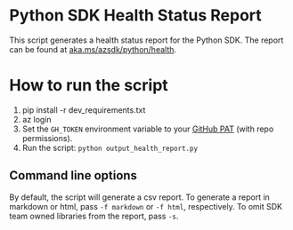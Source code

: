 # Python SDK Health Status Report

This script generates a health status report for the Python SDK. The report can be found at [aka.ms/azsdk/python/health](https://www.aka.ms/azsdk/python/health).

# How to run the script

1. pip install -r dev_requirements.txt
2. az login
3. Set the `GH_TOKEN` environment variable to your [GitHub PAT](https://github.com/settings/tokens) (with repo permissions).
4. Run the script: `python output_health_report.py`

## Command line options

By default, the script will generate a csv report. To generate a report in markdown or html, pass `-f markdown` or `-f html`, respectively. To omit SDK team owned libraries from the report, pass `-s`.
